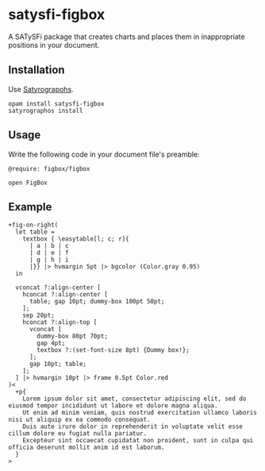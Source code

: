# satysfi-figbox

A SATySFi package that creates charts and places them in inappropriate positions in your document.

## Installation

Use [Satyrograpohs](https://github.com/na4zagin3/satyrographos).

```
opam install satysfi-figbox
satyrographos install
```

## Usage

Write the following code in your document file's preamble:

```
@require: figbox/figbox

open FigBox
```

## Example

```satysfi
+fig-on-right(
  let table =
    textbox { \easytable[l; c; r]{
      | a | b | c
      | d | e | f
      | g | h | i
      |}} |> hvmargin 5pt |> bgcolor (Color.gray 0.95)
  in

  vconcat ?:align-center [
    hconcat ?:align-center [
      table; gap 10pt; dummy-box 100pt 50pt;
    ];
    sep 20pt;
    hconcat ?:align-top [
      vconcat [
        dummy-box 80pt 70pt;
        gap 4pt;
        textbox ?:(set-font-size 8pt) {Dummy box!};
      ];
      gap 10pt; table;
    ];
  ] |> hvmargin 10pt |> frame 0.5pt Color.red
)<
  +p{
    Lorem ipsum dolor sit amet, consectetur adipiscing elit, sed do eiusmod tempor incididunt ut labore et dolore magna aliqua.
    Ut enim ad minim veniam, quis nostrud exercitation ullamco laboris nisi ut aliquip ex ea commodo consequat.
    Duis aute irure dolor in reprehenderit in voluptate velit esse cillum dolore eu fugiat nulla pariatur.
    Excepteur sint occaecat cupidatat non proident, sunt in culpa qui officia deserunt mollit anim id est laborum.
  }
>
```
